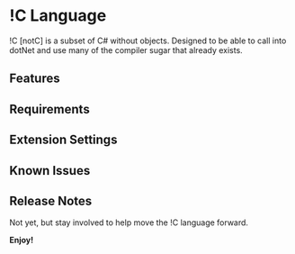 # !C Language

!C [notC] is a subset of C# without objects. Designed to be able to call into dotNet and use many of the compiler sugar that already exists.

## Features


## Requirements


## Extension Settings


## Known Issues


## Release Notes

Not yet, but stay involved to help move the !C language forward.

**Enjoy!**
